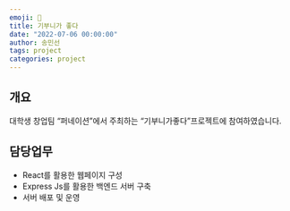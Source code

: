 ```yaml
---
emoji: 🔮
title: 기부니가 좋다
date: "2022-07-06 00:00:00"
author: 송민선
tags: project
categories: project
---
```


## 개요

대학생 창업팀 “퍼네이션”에서 주최하는 “기부니가좋다”프로젝트에 참여하였습니다.
<br/>

## 담당업무

- React를 활용한 웹페이지 구성
- Express Js를 활용한 백엔드 서버 구축
- 서버 배포 및 운영

```toc

```
